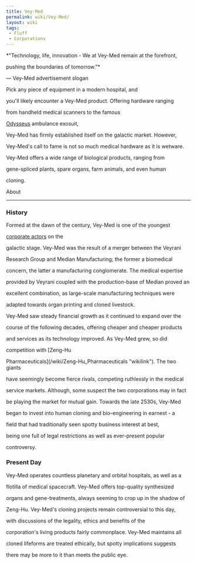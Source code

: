 ```yaml
---
title: Vey-Med
permalink: wiki/Vey-Med/
layout: wiki
tags:
 - Fluff
 - Corporations
---
```


*"Technology, life, innovation - We at Vey-Med remain at the forefront,
pushing the boundaries of tomorrow."*  
— Vey-Med advertisement slogan

<onlyinclude>Pick any piece of equipment in a modern hospital, and
you'll likely encounter a Vey-Med product. Offering hardware ranging
from handheld medical scanners to the famous
[Odysseus](/wiki/Guide_to_robotics#Odysseus "wikilink") ambulance exosuit,
Vey-Med has firmly established itself on the galactic market. However,
Vey-Med's call to fame is not so much medical hardware as it is wetware.
Vey-Med offers a wide range of biological products, ranging from
gene-spliced plants, spare organs, farm animals, and even human
cloning.</onlyinclude>

About
-----

### History

Formed at the dawn of the century, Vey-Med is one of the youngest
[corporate actors](/wiki/List_of_Trans-Stellar_Corporations "wikilink") on the
galactic stage. Vey-Med was the result of a merger between the Veyrani
Research Group and Median Manufacturing; the former a biomedical
concern, the latter a manufacturing conglomerate. The medical expertise
provided by Veyrani coupled with the production-base of Median proved an
excellent combination, as large-scale manufacturing techniques were
adapted towards organ printing and cloned livestock.

Vey-Med saw steady financial growth as it continued to expand over the
course of the following decades, offering cheaper and cheaper products
and services as its technology improved. As Vey-Med grew, so did
competition with [Zeng-Hu
Pharmaceuticals](/wiki/Zeng-Hu_Pharmaceuticals "wikilink"). The two giants
have seemingly become fierce rivals, competing ruthlessly in the medical
service markets. Although, some suspect the two corporations may in fact
be playing the market for mutual gain. Towards the late 2530s, Vey-Med
began to invest into human cloning and bio-engineering in earnest - a
field that had traditionally seen spotty business interest at best,
being one full of legal restrictions as well as ever-present popular
controversy.

### Present Day

Vey-Med operates countless planetary and orbital hospitals, as well as a
flotilla of medical spacecraft. Vey-Med offers top-quality synthesized
organs and gene-treatments, always seeming to crop up in the shadow of
Zeng-Hu. Vey-Med's cloning projects remain controversial to this day,
with discussions of the legality, ethics and benefits of the
corporation's living products fairly commonplace. Vey-Med maintains all
cloned lifeforms are treated ethically, but spotty implications suggests
there may be more to it than meets the public eye.
